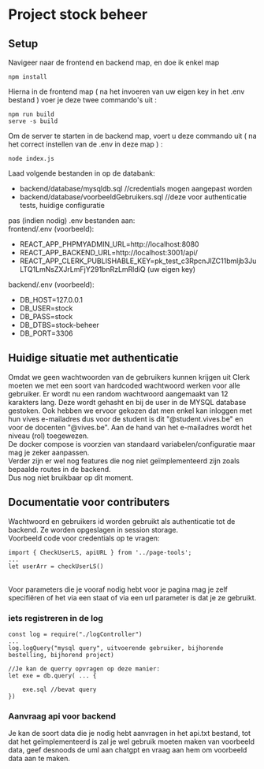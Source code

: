 # Project stock beheer

## Setup
Navigeer naar de frontend en backend map, en doe ik enkel map 
```
npm install 
```
Hierna in de frontend map ( na het invoeren van uw eigen key in het .env bestand ) voer je deze twee commando's uit : 

```
npm run build
serve -s build
```

Om de server te starten in de backend map, voert u deze commando uit ( na het correct instellen van de .env in deze map ) : 

```
node index.js
```

Laad volgende bestanden in op de databank:
- backend/database/mysqldb.sql                      //credentials mogen aangepast worden
- backend/database/voorbeeldGebruikers.sql          //deze voor authenticatie tests, huidige configuratie

pas (indien nodig) .env bestanden aan:\
frontend/.env (voorbeeld):
- REACT_APP_PHPMYADMIN_URL=http://localhost:8080
- REACT_APP_BACKEND_URL=http://localhost:3001/api/
- REACT_APP_CLERK_PUBLISHABLE_KEY=pk_test_c3RpcnJlZC11bmljb3JuLTQ1LmNsZXJrLmFjY291bnRzLmRldiQ (uw eigen key)

backend/.env (voorbeeld):
- DB_HOST=127.0.0.1
- DB_USER=stock
- DB_PASS=stock
- DB_DTBS=stock-beheer
- DB_PORT=3306

## Huidige situatie met authenticatie
Omdat we geen wachtwoorden van de gebruikers kunnen krijgen uit Clerk moeten we met een soort van hardcoded wachtwoord werken voor alle gebruiker. Er wordt nu een random wachtwoord aangemaakt van 12 karakters lang. Deze wordt gehasht en bij de user in de MYSQL database gestoken. Ook hebben we ervoor gekozen dat men enkel kan inloggen met hun vives e-mailadres dus voor de student is dit "@student.vives.be" en voor de docenten "@vives.be". Aan de hand van het e-mailadres wordt het niveau (rol) toegewezen.  \
De docker compose is voorzien van standaard variabelen/configuratie maar mag je zeker aanpassen.\
Verder zijn er wel nog features die nog niet geïmplementeerd zijn zoals bepaalde routes in de backend.\
Dus nog niet bruikbaar op dit moment.

## Documentatie voor contributers
Wachtwoord en gebruikers id worden gebruikt als authenticatie tot de backend. Ze worden opgeslagen in session storage.<br>
Voorbeeld code voor credentials op te vragen:<br>
```
import { CheckUserLS, apiURL } from '../page-tools';
...
let userArr = checkUserLS()
```
<br>
Voor parameters die je vooraf nodig hebt voor je pagina mag je zelf specifiëren of het via een staat of via een url parameter is dat je ze gebruikt.<br>

### iets registreren in de log
```
const log = require("./logController")
...
log.logQuery("mysql query", uitvoerende gebruiker, bijhorende bestelling, bijhorend project)

//Je kan de querry opvragen op deze manier:
let exe = db.query( ... {

    exe.sql //bevat query
})

```
### Aanvraag api voor backend
Je kan de soort data die je nodig hebt aanvragen in het api.txt bestand, tot dat het geïmplementeerd is zal je wel gebruik moeten maken van voorbeeld data, geef desnoods de uml aan chatgpt en vraag aan hem om voorbeeld data aan te maken.
